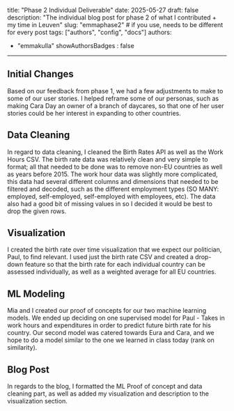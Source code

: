 title: "Phase 2 Individual Deliverable"
date: 2025-05-27
draft: false
description: "The individual blog post for phase 2 of what I contributed + my time in Leuven"
slug: "emmaphase2"   # if you use, needs to be different for every post
tags: ["authors", "config", "docs"]
authors:
  - "emmakulla"
showAuthorsBadges : false
---

## Initial Changes
Based on our feedback from phase 1, we had a few adjustments to make to some of our user stories. I helped reframe some of our personas, such as making Cara Day an owner of a branch of daycares, so that one of her user stories could be her interest in expanding to other countries.


## Data Cleaning
In regard to data cleaning, I cleaned the Birth Rates API as well as the Work Hours CSV. The birth rate data was relatively clean and very simple to format; all that needed to be done was to remove non-EU countries as well as years before 2015. The work hour data was slightly more complicated, this data had several different columns and dimensions that needed to be filtered and decoded, such as the different employment types (SO MANY: employed, self-employed, self-employed with employees, etc). The data also had a good bit of missing values in so I decided it would be best to drop the given rows.


## Visualization
I created the birth rate over time visualization that we expect our politician, Paul, to find relevant. I used just the birth rate CSV and created a drop-down feature so that the birth rate for each individual country can be assessed individually, as well as a weighted average for all EU countries.


## ML Modeling
Mia and I created our proof of concepts for our two machine learning models. We ended up deciding on one supervised model for Paul - Takes in work hours and expenditures in order to predict future birth rate for his country. Our second model was catered towards Eura and Cara, and we hope to do a model similar to the one we learned in class today (rank on similarity).


## Blog Post
In regards to the blog, I formatted the ML Proof of concept and data cleaning part, as well as added my visualization and description to the visualization section.


